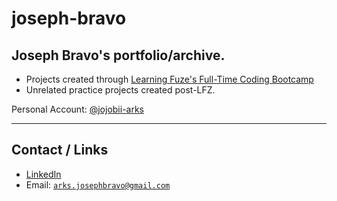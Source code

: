 # joseph-bravo

## Joseph Bravo's portfolio/archive.

- Projects created through [Learning Fuze's Full-Time Coding Bootcamp](https://learningfuze.com/full-immersion)
- Unrelated practice projects created post-LFZ.

Personal Account: [@jojobii-arks](https://github.com/jojobii-arks)

---

## Contact / Links

- [LinkedIn](https://www.linkedin.com/in/joseph-bravo/)
- Email: [`arks.josephbravo@gmail.com`](mailto:arks.josephbravo@gmail.com)
